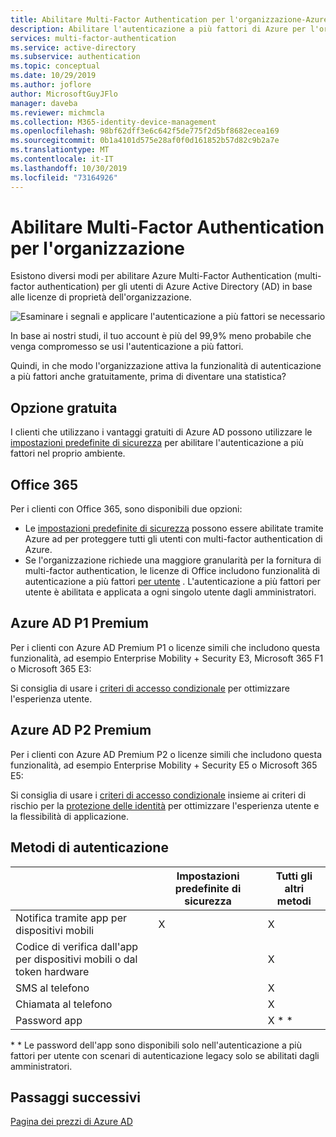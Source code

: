 ```yaml
---
title: Abilitare Multi-Factor Authentication per l'organizzazione-Azure Active Directory
description: Abilitare l'autenticazione a più fattori di Azure per l'organizzazione in base alla licenza
services: multi-factor-authentication
ms.service: active-directory
ms.subservice: authentication
ms.topic: conceptual
ms.date: 10/29/2019
ms.author: joflore
author: MicrosoftGuyJFlo
manager: daveba
ms.reviewer: michmcla
ms.collection: M365-identity-device-management
ms.openlocfilehash: 98bf62dff3e6c642f5de775f2d5bf8682ecea169
ms.sourcegitcommit: 0b1a4101d575e28af0f0d161852b57d82c9b2a7e
ms.translationtype: MT
ms.contentlocale: it-IT
ms.lasthandoff: 10/30/2019
ms.locfileid: "73164926"
---
```

# <a name="enable-multi-factor-authentication-for-your-organization"></a>Abilitare Multi-Factor Authentication per l'organizzazione

Esistono diversi modi per abilitare Azure Multi-Factor Authentication (multi-factor authentication) per gli utenti di Azure Active Directory (AD) in base alle licenze di proprietà dell'organizzazione. 

![Esaminare i segnali e applicare l'autenticazione a più fattori se necessario](./media/concept-mfa-get-started/verify-signals-and-perform-mfa-if-required.png)

In base ai nostri studi, il tuo account è più del 99,9% meno probabile che venga compromesso se usi l'autenticazione a più fattori.

Quindi, in che modo l'organizzazione attiva la funzionalità di autenticazione a più fattori anche gratuitamente, prima di diventare una statistica?

## <a name="free-option"></a>Opzione gratuita

I clienti che utilizzano i vantaggi gratuiti di Azure AD possono utilizzare le [impostazioni predefinite di sicurezza](../conditional-access/concept-conditional-access-security-defaults.md) per abilitare l'autenticazione a più fattori nel proprio ambiente.

## <a name="office-365"></a>Office 365

Per i clienti con Office 365, sono disponibili due opzioni:

- Le [impostazioni predefinite di sicurezza](../conditional-access/concept-conditional-access-security-defaults.md) possono essere abilitate tramite Azure ad per proteggere tutti gli utenti con multi-factor authentication di Azure.
- Se l'organizzazione richiede una maggiore granularità per la fornitura di multi-factor authentication, le licenze di Office includono funzionalità di autenticazione a più fattori [per utente](../authentication/howto-mfa-userstates.md) . L'autenticazione a più fattori per utente è abilitata e applicata a ogni singolo utente dagli amministratori.

## <a name="azure-ad-premium-p1"></a>Azure AD P1 Premium

Per i clienti con Azure AD Premium P1 o licenze simili che includono questa funzionalità, ad esempio Enterprise Mobility + Security E3, Microsoft 365 F1 o Microsoft 365 E3: 

Si consiglia di usare i [criteri di accesso condizionale](../conditional-access/concept-conditional-access-policy-common.md) per ottimizzare l'esperienza utente.

## <a name="azure-ad-premium-p2"></a>Azure AD P2 Premium

Per i clienti con Azure AD Premium P2 o licenze simili che includono questa funzionalità, ad esempio Enterprise Mobility + Security E5 o Microsoft 365 E5: 

Si consiglia di usare i [criteri di accesso condizionale](../conditional-access/concept-conditional-access-policy-common.md) insieme ai criteri di rischio per la [protezione delle identità](../identity-protection/overview-v2.md) per ottimizzare l'esperienza utente e la flessibilità di applicazione.

## <a name="authentication-methods"></a>Metodi di autenticazione

|   | Impostazioni predefinite di sicurezza | Tutti gli altri metodi |
| --- | --- | --- |
| Notifica tramite app per dispositivi mobili | X | X |
| Codice di verifica dall'app per dispositivi mobili o dal token hardware |   | X |
| SMS al telefono |   | X |
| Chiamata al telefono |   | X |
| Password app |   | X * * |

\* * Le password dell'app sono disponibili solo nell'autenticazione a più fattori per utente con scenari di autenticazione legacy solo se abilitati dagli amministratori.

## <a name="next-steps"></a>Passaggi successivi

[Pagina dei prezzi di Azure AD](https://azure.microsoft.com/pricing/details/active-directory/)
